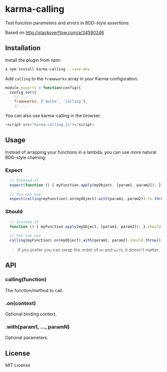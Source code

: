 # karma-calling
Test function parameters and errors in BDD-style assertions

Based on http://stackoverflow.com/a/34590246


## Installation

Install the plugin from npm:

```sh
$ npm install karma-calling --save-dev
```

Add `calling` to the `frameworks` array in your Karma configuration:

```javascript
module.exports = function(config){
  config.set({
    // ...
    frameworks: ['mocha', 'calling'],
    // ...
```
You can also use karma-calling in the browser:

```javascript
<script src="karma-calling.js"></script>
```


## Usage

Instead of wrapping your functions in a lambda, you can use more natural BDD-style chaining:

### Expect

```javascript
  // Instead of
  expect(function () { myFunction.apply(myObject, [param1, param2]); }).to.throw();
  
  // You can use
  expect(calling(myFunction).on(myObject).with(param1, param2)).to.throw();
```

### Should
```javascript
  // Instead of
  function () { myFunction.apply(myObject, [param1, param2]); }.should.throw();
  
  // You can use
  calling(myFunction).on(myObject).with(param1, param2).should.throw();
```

> If you prefer you can swap the order of `on` and `with`, it doesn't matter.


## API

### calling(function)

The function/method to call.

### .on(context)

Optional binding context.

### .with(param1, ..., paramN)

Optional parameters.



## License

MIT License



